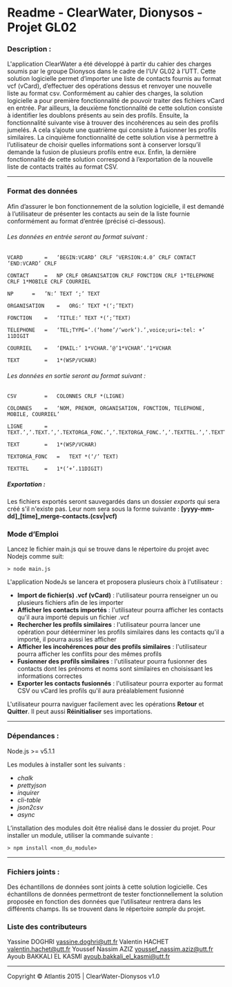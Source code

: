 Readme - ClearWater, Dionysos - Projet GL02
==============

### Description : 

L'application ClearWater a été développé à partir du cahier des charges soumis par le groupe Dionysos dans le cadre de l’UV GL02 à l’UTT. Cette solution logicielle permet d’importer une liste de contacts fournis au format vcf (vCard), d’effectuer des opérations dessus et renvoyer une nouvelle liste au format csv. Conformément au cahier des charges, la solution logicielle a pour première fonctionnalité de pouvoir traiter des fichiers vCard en entrée. Par ailleurs, la deuxième fonctionnalité de cette solution consiste à identifier les doublons présents au sein des profils. Ensuite, la fonctionnalité suivante vise à trouver des incohérences au sein des profils jumelés. A cela s’ajoute une quatrième qui consiste à fusionner les profils similaires. La cinquième fonctionnalité de cette solution vise à permettre à l’utilisateur de choisir quelles informations sont à conserver lorsqu’il demande la fusion de plusieurs profils entre eux. Enfin, la dernière fonctionnalité de cette solution correspond à l’exportation de la nouvelle liste de contacts traités au format CSV. 

***

### Format des données 

Afin d’assurer le bon fonctionnement de la solution logicielle, il est demandé à l’utilisateur de présenter les contacts au sein de la liste fournie conformément au format d’entrée (précisé ci-dessous). 

###### Les données en entrée seront au format suivant : 

```
VCARD 		=	‘BEGIN:VCARD’ CRLF ’VERSION:4.0’ CRLF CONTACT ’END:VCARD’ CRLF

CONTACT 	= 	NP CRLF ORGANISATION CRLF FONCTION CRLF 1*TELEPHONE CRLF 1*MOBILE CRLF COURRIEL

NP 		= 	’N:’ TEXT ‘;’ TEXT

ORGANISATION	=	ORG:’ TEXT *(‘;’TEXT)

FONCTION	= 	‘TITLE:’ TEXT *(‘;’TEXT)

TELEPHONE	= 	‘TEL;TYPE=‘.(‘home’/‘work’).’,voice;uri=:tel: +’ 11DIGIT

COURRIEL	= 	‘EMAIL:’ 1*VCHAR.’@‘1*VCHAR’.’1*VCHAR

TEXT		= 	1*(WSP/VCHAR)
```

###### Les données en sortie seront au format suivant : 

```
CSV 		= 	COLONNES CRLF *(LIGNE)

COLONNES 	= 	‘NOM, PRENOM, ORGANISATION, FONCTION, TELEPHONE, MOBILE, COURRIEL’

LIGNE 		= 	TEXT.’,’.TEXT.’,’.TEXTORGA_FONC.’,’.TEXTORGA_FONC.’,’.TEXTTEL.’,’.TEXTTEL.’,’.TEXT

TEXT 		=	1*(WSP/VCHAR) 

TEXTORGA_FONC 	= 	TEXT *(‘/’ TEXT)

TEXTTEL 	= 	1*(‘+’.11DIGIT)
```

##### Exportation :
Les fichiers exportés seront sauvegardés dans un dossier *exports* qui sera créé s'il n'existe pas.
Leur nom sera sous la forme suivante : **[yyyy-mm-dd]_[time]_merge-contacts.(csv|vcf)**


### Mode d’Emploi
Lancez le fichier main.js qui se trouve dans le répertoire du projet avec Nodejs comme suit:

```
> node main.js
```

L'application NodeJs se lancera et proposera plusieurs choix à l'utilisateur :
- **Import de fichier(s) .vcf (vCard)** : l'utilisateur pourra renseigner un ou plusieurs fichiers afin de les importer
- **Afficher les contacts importés** : l'utilisateur pourra afficher les contacts qu'il aura importé depuis un fichier .vcf
- **Rechercher les profils similaires** : l'utilisateur pourra lancer une opération pour détéerminer les profils similaires dans les contacts qu'il a importé, il pourra aussi les afficher
- **Afficher les incohérences pour des profils similaires** : l'utilisateur pourra afficher les conflits pour des mêmes profils
- **Fusionner des profils similaires** : l'utilisateur pourra fusionner des contacts dont les prénoms et noms sont similaires en choisissant les informations correctes
- **Exporter les contacts fusionnés** : l'utilisateur pourra exporter au format CSV ou vCard les profils qu'il aura préalablement fusionné

L'utilisateur pourra naviguer facilement avec les opérations **Retour** et **Quitter**.
Il peut aussi **Réinitialiser** ses importations. 

***

### Dépendances :
Node.js >= v5.1.1

Les modules à installer sont les suivants :
- *chalk*
- *prettyjson*
- *inquirer*
- *cli-table*
- *json2csv*
- *async*

L’installation des modules doit être réalisé dans le dossier du projet.
Pour installer un module, utiliser la commande suivante :

```
> npm install <nom_du_module>
```

***

### Fichiers joints :
Des échantillons de données sont joints à cette solution logicielle. Ces échantillons de données permettront de tester fonctionnellement la solution proposée en fonction des données que l’utilisateur rentrera dans les différents champs.
Ils se trouvent dans le répertoire *sample* du projet.

### Liste des contributeurs
Yassine DOGHRI <yassine.doghri@utt.fr>
Valentin HACHET <valentin.hachet@utt.fr>
Youssef Nassim AZIZ <youssef_nassim.aziz@utt.fr>
Ayoub BAKKALI EL KASMI <ayoub.bakkali_el_kasmi@utt.fr>

***
Copyright © Atlantis 2015 | ClearWater-Dionysos v1.0